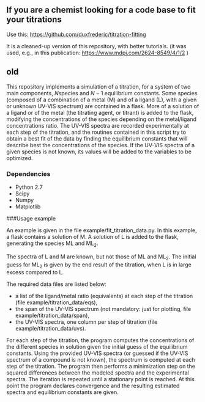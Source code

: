 ## If you are a chemist looking for a code base to fit your titrations
Use this: https://github.com/duxfrederic/titration-fitting

It is a cleaned-up version of this repository, with better tutorials. (it was used, e.g., in this publication: https://www.mdpi.com/2624-8549/4/1/2 )


## old

This repository implements a simulation of a titration, for a system of two main components,
$N​$ species and $N-1$ equilibrium constants. Some species (composed of a combination of a metal (M) and of a ligand (L), with a given or unknown UV-VIS spectrum) are contained in a flask. More of a solution of a ligand or of the metal (the titrating agent, or titrant) is added to the flask, modifying the concentrations of the species depending on the metal/ligand concentrations ratio.  The UV-VIS spectra are recorded experimentally at each step of the titration, and the routines contained in this script try to obtain a best fit of the data by finding the equilibrium constants that will describe best the concentrations of the species. If the UV-VIS spectra of a given species is not known, its values will be added to the variables to be optimized.

### Dependencies 

- Python 2.7
- Scipy
- Numpy
- Matplotlib

###Usage example

An example is given in the file example/fit_titration_data.py.
In this example, a flask contains a solution of M.  A solution of L is added to the flask, generating the species ML and ML$_2$.

The spectra of L and M are known, but not those of ML and ML$_2$.
The initial guess for ML$_2$ is given by the end result of the titration, when
L is in large excess compared to L.

The required data files are listed below: 

- a list of the ligand/metal ratio (equivalents) at each step of the titration (file example/titration_data/eqs),
- the span of the UV-VIS spectrum (not mandatory: just for plotting, file example/titration_data/span),
- the UV-VIS spectra, one column per step of titration (file example/titration_data/uvs).

For each step of the titration, the program computes the concentrations of the different species in solution given the initial guess of the equilibrium constants. Using the provided UV-VIS spectra (or guessed if the UV-VIS spectrum of a compound is not known), the spectrum is computed at each step of the titration. The program then performs a minimization step on the squared differences between the modeled spectra and the experimental spectra. The iteration is repeated until a stationary point is reached. At this point the program declares convergence and the resulting estimated spectra and equilibrium constants are given.
